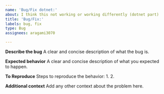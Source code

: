 ```yaml
---
name: 'Bug/Fix dotnet:'
about: I think this not working or working differently (dotnet part)
title: 'Bug/Fix:'
labels: bug, fix
type: Bug
assignees: aragami3070

---
```


**Describe the bug**
A clear and concise description of what the bug is.

**Expected behavior**
A clear and concise description of what you expected to happen.

**To Reproduce**
Steps to reproduce the behavior:
1. 
2. 

**Additional context**
Add any other context about the problem here.
